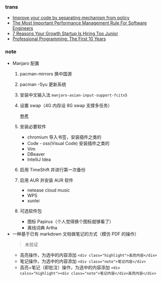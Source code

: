 ### trans
- [Improve your code by separating mechanism from policy](https://lambdaisland.com/blog/2022-03-10-mechanism-vs-policy)
- [The Most Important Performance Management Rule For Software Engineers](https://staysaasy.com/startups/2022/04/03/performance-management.html)
- [7 Reasons Your Growth Startup Is Hiring Too Junior](https://staysaasy.com/management/2020/09/11/Hiring-Too-Junior.html)
- [Professional Programming: The First 10 Years](https://thorstenball.com/blog/2022/05/17/professional-programming-the-first-10-years/)

### note
- Manjaro 配置
    1. pacman-mirrors 换中国源
    2. pacman -Syu 更新系统
    3. 安装中文输入法 `manjaro-asian-input-support-fcitx5`
    4. 设置 swap（4G 内存设 8G swap 支撑多任务）

        [参考](https://wiki.archlinux.org/title/Swap#Swap_file)
    5. 安装必要软件
        - chromium 导入书签，安装插件之类的
        - Code - oss(Visual Code) 安装插件之类的
        - Vim
        - DBeaver
        - IntelliJ Idea
    6. 启用 TimeShift 并进行第一次备份
    7. 启用 AUR 并安装 AUR 软件
        - netease cloud music
        - WPS
        - xunlei
    8. 可选软件包
        - 图标 Papirus（个人觉得换个图标就够看了）
        - 离线词典 Artha
- 一种基于已有 markdown 文档做笔记的方式（模仿 PDF 的操作）
    > 未验证
    - 高亮操作，为选中的内容添加 `<div class="highlight">高亮内容</div>`
    - 笔记操作，为选中的内容添加 `<div class="note">笔记内容</div>`
    - 高亮+笔记（即批注）操作，为选中的内容添加 `<div calss="highlight"><div class="note">笔记内容</div>高亮内容</div>`